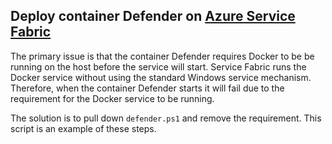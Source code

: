 ## Deploy container Defender on [Azure Service Fabric](https://azure.microsoft.com/en-us/services/service-fabric/)
The primary issue is that the container Defender requires Docker to be be running on the host before the service will start.
Service Fabric runs the Docker service without using the standard Windows service mechanism.
Therefore, when the container Defender starts it will fail due to the requirement for the Docker service to be running.

The solution is to pull down `defender.ps1` and remove the requirement.
This script is an example of these steps.
